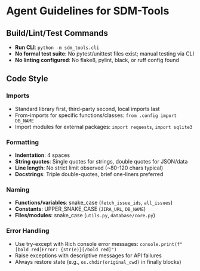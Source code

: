 # Agent Guidelines for SDM-Tools

## Build/Lint/Test Commands
- **Run CLI**: `python -m sdm_tools.cli`
- **No formal test suite**: No pytest/unittest files exist; manual testing via CLI
- **No linting configured**: No flake8, pylint, black, or ruff config found

## Code Style

### Imports
- Standard library first, third-party second, local imports last
- From-imports for specific functions/classes: `from .config import DB_NAME`
- Import modules for external packages: `import requests`, `import sqlite3`

### Formatting
- **Indentation**: 4 spaces
- **String quotes**: Single quotes for strings, double quotes for JSON/data
- **Line length**: No strict limit observed (~80-120 chars typical)
- **Docstrings**: Triple double-quotes, brief one-liners preferred

### Naming
- **Functions/variables**: snake_case (`fetch_issue_ids`, `all_issues`)
- **Constants**: UPPER_SNAKE_CASE (`JIRA_URL`, `DB_NAME`)
- **Files/modules**: snake_case (`utils.py`, `database/core.py`)

### Error Handling
- Use try-except with Rich console error messages: `console.print(f"[bold red]Error: {str(e)}[/bold red]")`
- Raise exceptions with descriptive messages for API failures
- Always restore state (e.g., `os.chdir(original_cwd)` in finally blocks)
